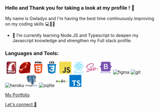 ### Hello and Thank you for taking a look at my profile ! :herb: 

My name is Gwladys and I'm having the best time continuously improving on my coding skills :computer::brain::muscle:


- :hatched_chick: I’m currently learning Node.JS and Typescript to deepen my Javascript knowledge and strengthen my Full stack profile.


<h3 align="left">Languages and Tools:</h3>
<p align="left"> 
<img src="https://raw.githubusercontent.com/devicons/devicon/master/icons/rails/rails-original-wordmark.svg" alt="rails" width="40" height="40"/>
<img src="https://raw.githubusercontent.com/devicons/devicon/master/icons/ruby/ruby-original.svg" alt="ruby" width="40" height="40"/>
<img src="https://raw.githubusercontent.com/devicons/devicon/master/icons/html5/html5-original-wordmark.svg" alt="html5" width="40" height="40"/>
<img src="https://raw.githubusercontent.com/devicons/devicon/master/icons/css3/css3-original-wordmark.svg" alt="css3" width="40" height="40"/> 
<img src="https://raw.githubusercontent.com/devicons/devicon/master/icons/javascript/javascript-original.svg" alt="javascript" width="40" height="40"/> 
<img src="https://raw.githubusercontent.com/devicons/devicon/master/icons/react/react-original-wordmark.svg" alt="react" width="40" height="40"/>
<img src="https://raw.githubusercontent.com/devicons/devicon/master/icons/sass/sass-original.svg" alt="sass" width="40" height="40"/>
<img src="https://raw.githubusercontent.com/devicons/devicon/master/icons/bootstrap/bootstrap-plain-wordmark.svg" alt="bootstrap" width="40" height="40"/> 
<img src="https://www.vectorlogo.zone/logos/figma/figma-icon.svg" alt="figma" width="40" height="40"/>
<img src="https://www.vectorlogo.zone/logos/git-scm/git-scm-icon.svg" alt="git" width="40" height="40"/>
<img src="https://www.vectorlogo.zone/logos/heroku/heroku-icon.svg" alt="heroku" width="40" height="40"/> 
<img src="https://raw.githubusercontent.com/devicons/devicon/master/icons/postgresql/postgresql-original-wordmark.svg" alt="postgresql" width="40" height="40"/> 
<img src="https://www.vectorlogo.zone/logos/sqlite/sqlite-icon.svg" alt="sqlite" width="40" height="40"/>
<img src="https://raw.githubusercontent.com/devicons/devicon/master/icons/nodejs/nodejs-original-wordmark.svg" alt="nodejs" width="40" height="40"/> 
<img src="https://raw.githubusercontent.com/devicons/devicon/master/icons/typescript/typescript-original.svg" alt="typescript" width="40" height="40"/></p>

[My Portfolio](https://gwladys-g.github.io/my-portfolio/)

[Let's connect :busts_in_silhouette:](https://www.linkedin.com/in/gwladysengels/)


